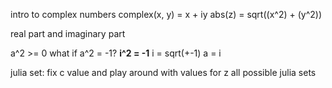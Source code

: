 intro to complex numbers
complex(x, y) = x + iy
abs(z) = sqrt((x^2) + (y^2))

real part and imaginary part


a^2 >= 0
what if a^2 = -1?
**i^2 = -1**
i = sqrt(+-1)
a = i

julia set: fix c value and play around with values for z
all possible julia sets


